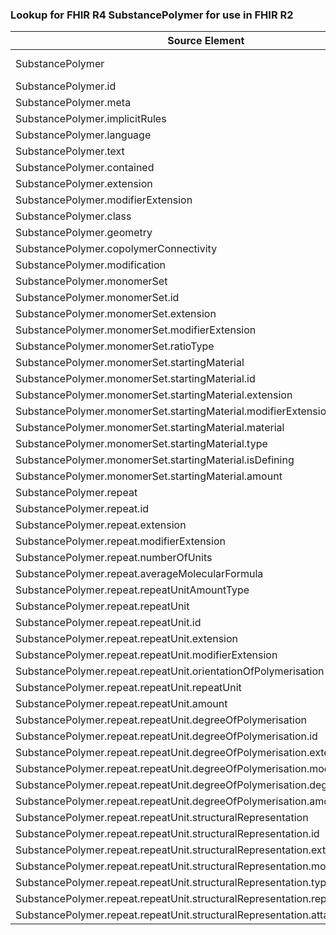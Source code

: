 ### Lookup for FHIR R4 SubstancePolymer for use in FHIR R2

| Source Element | Usage | Target |
| -------------- | ----- | ------ |
| SubstancePolymer | UseExtension | http://hl7.org/fhir/4.0/StructureDefinition/extension-SubstancePolymer |
| SubstancePolymer.id | UseExtensionFromAncestor | - |
| SubstancePolymer.meta | UseExtensionFromAncestor | - |
| SubstancePolymer.implicitRules | UseExtensionFromAncestor | - |
| SubstancePolymer.language | UseExtensionFromAncestor | - |
| SubstancePolymer.text | UseExtensionFromAncestor | - |
| SubstancePolymer.contained | UseExtensionFromAncestor | - |
| SubstancePolymer.extension | UseExtensionFromAncestor | - |
| SubstancePolymer.modifierExtension | UseExtensionFromAncestor | - |
| SubstancePolymer.class | UseExtensionFromAncestor | - |
| SubstancePolymer.geometry | UseExtensionFromAncestor | - |
| SubstancePolymer.copolymerConnectivity | UseExtensionFromAncestor | - |
| SubstancePolymer.modification | UseExtensionFromAncestor | - |
| SubstancePolymer.monomerSet | UseExtensionFromAncestor | - |
| SubstancePolymer.monomerSet.id | UseExtensionFromAncestor | - |
| SubstancePolymer.monomerSet.extension | UseExtensionFromAncestor | - |
| SubstancePolymer.monomerSet.modifierExtension | UseExtensionFromAncestor | - |
| SubstancePolymer.monomerSet.ratioType | UseExtensionFromAncestor | - |
| SubstancePolymer.monomerSet.startingMaterial | UseExtensionFromAncestor | - |
| SubstancePolymer.monomerSet.startingMaterial.id | UseExtensionFromAncestor | - |
| SubstancePolymer.monomerSet.startingMaterial.extension | UseExtensionFromAncestor | - |
| SubstancePolymer.monomerSet.startingMaterial.modifierExtension | UseExtensionFromAncestor | - |
| SubstancePolymer.monomerSet.startingMaterial.material | UseExtensionFromAncestor | - |
| SubstancePolymer.monomerSet.startingMaterial.type | UseExtensionFromAncestor | - |
| SubstancePolymer.monomerSet.startingMaterial.isDefining | UseExtensionFromAncestor | - |
| SubstancePolymer.monomerSet.startingMaterial.amount | UseExtensionFromAncestor | - |
| SubstancePolymer.repeat | UseExtensionFromAncestor | - |
| SubstancePolymer.repeat.id | UseExtensionFromAncestor | - |
| SubstancePolymer.repeat.extension | UseExtensionFromAncestor | - |
| SubstancePolymer.repeat.modifierExtension | UseExtensionFromAncestor | - |
| SubstancePolymer.repeat.numberOfUnits | UseExtensionFromAncestor | - |
| SubstancePolymer.repeat.averageMolecularFormula | UseExtensionFromAncestor | - |
| SubstancePolymer.repeat.repeatUnitAmountType | UseExtensionFromAncestor | - |
| SubstancePolymer.repeat.repeatUnit | UseExtensionFromAncestor | - |
| SubstancePolymer.repeat.repeatUnit.id | UseExtensionFromAncestor | - |
| SubstancePolymer.repeat.repeatUnit.extension | UseExtensionFromAncestor | - |
| SubstancePolymer.repeat.repeatUnit.modifierExtension | UseExtensionFromAncestor | - |
| SubstancePolymer.repeat.repeatUnit.orientationOfPolymerisation | UseExtensionFromAncestor | - |
| SubstancePolymer.repeat.repeatUnit.repeatUnit | UseExtensionFromAncestor | - |
| SubstancePolymer.repeat.repeatUnit.amount | UseExtensionFromAncestor | - |
| SubstancePolymer.repeat.repeatUnit.degreeOfPolymerisation | UseExtensionFromAncestor | - |
| SubstancePolymer.repeat.repeatUnit.degreeOfPolymerisation.id | UseExtensionFromAncestor | - |
| SubstancePolymer.repeat.repeatUnit.degreeOfPolymerisation.extension | UseExtensionFromAncestor | - |
| SubstancePolymer.repeat.repeatUnit.degreeOfPolymerisation.modifierExtension | UseExtensionFromAncestor | - |
| SubstancePolymer.repeat.repeatUnit.degreeOfPolymerisation.degree | UseExtensionFromAncestor | - |
| SubstancePolymer.repeat.repeatUnit.degreeOfPolymerisation.amount | UseExtensionFromAncestor | - |
| SubstancePolymer.repeat.repeatUnit.structuralRepresentation | UseExtensionFromAncestor | - |
| SubstancePolymer.repeat.repeatUnit.structuralRepresentation.id | UseExtensionFromAncestor | - |
| SubstancePolymer.repeat.repeatUnit.structuralRepresentation.extension | UseExtensionFromAncestor | - |
| SubstancePolymer.repeat.repeatUnit.structuralRepresentation.modifierExtension | UseExtensionFromAncestor | - |
| SubstancePolymer.repeat.repeatUnit.structuralRepresentation.type | UseExtensionFromAncestor | - |
| SubstancePolymer.repeat.repeatUnit.structuralRepresentation.representation | UseExtensionFromAncestor | - |
| SubstancePolymer.repeat.repeatUnit.structuralRepresentation.attachment | UseExtensionFromAncestor | - |
